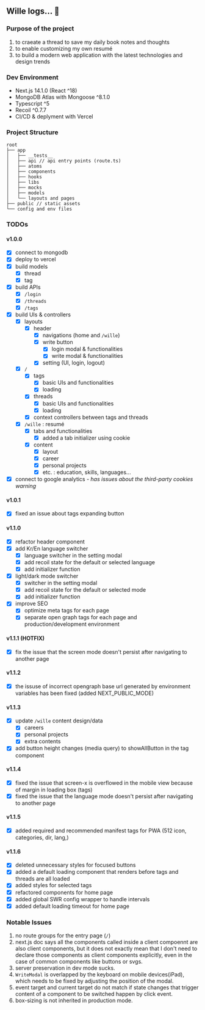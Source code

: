 ## Wille logs&hellip; 🍊

### Purpose of the project

1. to craeate a thread to save my daily book notes and thoughts
2. to enable customizing my own resumé
3. to build a modern web application with the latest technologies and design trends

### Dev Environment

- Next.js 14.1.0 (React ^18)
- MongoDB Atlas with Mongoose ^8.1.0
- Typescript ^5
- Recoil ^0.7.7
- CI/CD & deplyment with Vercel

### Project Structure

```
root
├── app
│   ├── __tests__
│   ├── api // api entry points (route.ts)
│   ├── atoms
│   ├── components
│   ├── hooks
│   ├── libs
│   ├── mocks
│   ├── models
│   └── layouts and pages
├── public // static assets
└── config and env files
```

### TODOs

#### v1.0.0

- [x] connect to mongodb
- [x] deploy to vercel
- [x] build models
  - [x] thread
  - [x] tag
- [x] build APIs
  - [x] `/login`
  - [x] `/threads`
  - [x] `/tags`
- [x] build UIs & controllers
  - [x] layouts
    - [x] header
      - [x] navigations (home and `/wille`)
      - [x] write button
        - [x] login modal & functionalities
        - [x] write modal & functionalities
      - [x] setting (UI, login, logout)
  - [x] `/`
    - [x] tags
      - [x] basic UIs and functionalities
      - [x] loading
    - [x] threads
      - [x] basic UIs and functionalities
      - [x] loading
    - [x] context controllers between tags and threads
  - [x] `/wille` : resumé
    - [x] tabs and functionalities
      - [x] added a tab initializer using cookie
    - [x] content
      - [x] layout
      - [x] career
      - [x] personal projects
      - [x] etc. : education, skills, languages...
- [x] connect to google analytics - _has issues about the third-party cookies warning_

#### v1.0.1

- [x] fixed an issue about tags expanding button

#### v1.1.0

- [x] refactor header component
- [x] add Kr/En language switcher
  - [x] language switcher in the setting modal
  - [x] add recoil state for the default or selected language
  - [x] add initializer function
- [x] light/dark mode switcher
  - [x] switcher in the setting modal
  - [x] add recoil state for the default or selected mode
  - [x] add initializer function
- [x] improve SEO
  - [x] optimize meta tags for each page
  - [x] separate open graph tags for each page and production/development environment

#### v1.1.1 (HOTFIX)

- [x] fix the issue that the screen mode doesn't persist after navigating to another page

#### v1.1.2

- [x] the issuse of incorrect opengraph base url generated by environment variables has been fixed (added NEXT_PUBLIC_MODE)

#### v1.1.3

- [x] update `/wille` content design/data
  - [x] careers
  - [x] personal projects
  - [x] extra contents
- [x] add button height changes (media query) to showAllButton in the tag component

#### v1.1.4

- [x] fixed the issue that screen-x is overflowed in the mobile view because of margin in loading box (tags)
- [x] fixed the issue that the language mode doesn't persist after navigating to another page

#### v1.1.5

- [x] added required and recommended manifest tags for PWA (512 icon, categories, dir, lang,)

#### v1.1.6

- [x] deleted unnecessary styles for focused buttons
- [x] added a default loading component that renders before tags and threads are all loaded
- [x] added styles for selected tags
- [x] refactored components for home page
- [x] added global SWR config wrapper to handle intervals
- [x] added default loading timeout for home page

### Notable Issues

1. no route groups for the entry page (`/`)
2. next.js doc says all the components called inside a client compoennt are also client components, but it does not exactly mean that I don't need to declare those components as client components explicitly, even in the case of common components like buttons or svgs.
3. server preservation in dev mode sucks.
4. `WriteModal` is overlapped by the keyboard on mobile devices(iPad), which needs to be fixed by adjusting the position of the modal.
5. event target and current target do not match if state changes that trigger content of a component to be switched happen by click event.
6. box-sizing is not inherited in production mode.
